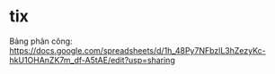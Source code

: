 # tix
Bảng phân công: https://docs.google.com/spreadsheets/d/1h_48Py7NFbzlL3hZezyKc-hkU1OHAnZK7m_df-A5tAE/edit?usp=sharing
